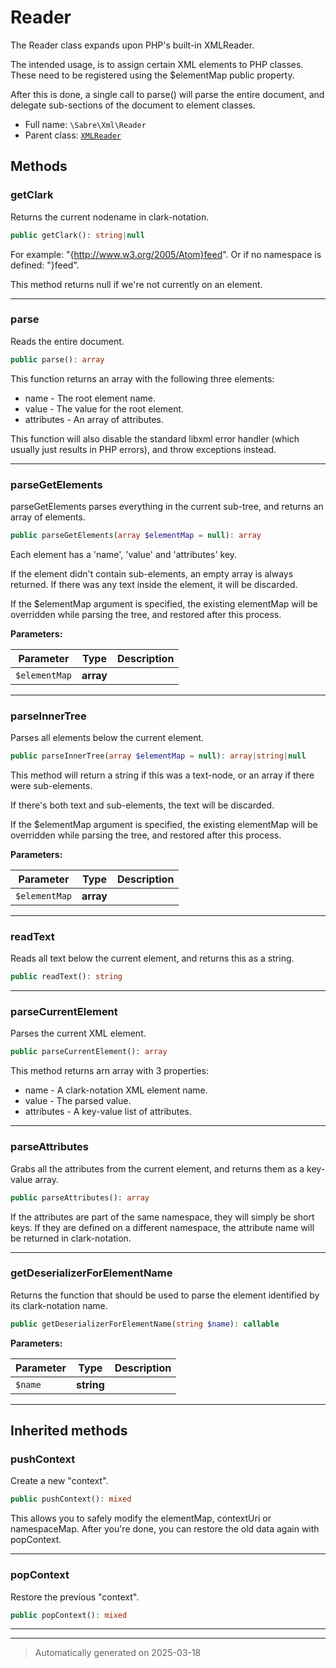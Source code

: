 
# Reader

The Reader class expands upon PHP's built-in XMLReader.

The intended usage, is to assign certain XML elements to PHP classes. These
need to be registered using the $elementMap public property.

After this is done, a single call to parse() will parse the entire document,
and delegate sub-sections of the document to element classes.

* Full name: `\Sabre\Xml\Reader`
* Parent class: [`XMLReader`](../../XMLReader.md)




## Methods


### getClark

Returns the current nodename in clark-notation.

```php
public getClark(): string|null
```

For example: "{http://www.w3.org/2005/Atom}feed".
Or if no namespace is defined: "}feed".

This method returns null if we're not currently on an element.










***

### parse

Reads the entire document.

```php
public parse(): array
```

This function returns an array with the following three elements:
   * name - The root element name.
   * value - The value for the root element.
   * attributes - An array of attributes.

This function will also disable the standard libxml error handler (which
usually just results in PHP errors), and throw exceptions instead.










***

### parseGetElements

parseGetElements parses everything in the current sub-tree,
and returns an array of elements.

```php
public parseGetElements(array $elementMap = null): array
```

Each element has a 'name', 'value' and 'attributes' key.

If the element didn't contain sub-elements, an empty array is always
returned. If there was any text inside the element, it will be
discarded.

If the $elementMap argument is specified, the existing elementMap will
be overridden while parsing the tree, and restored after this process.






**Parameters:**

| Parameter | Type | Description |
|-----------|------|-------------|
| `$elementMap` | **array** |  |





***

### parseInnerTree

Parses all elements below the current element.

```php
public parseInnerTree(array $elementMap = null): array|string|null
```

This method will return a string if this was a text-node, or an array if
there were sub-elements.

If there's both text and sub-elements, the text will be discarded.

If the $elementMap argument is specified, the existing elementMap will
be overridden while parsing the tree, and restored after this process.






**Parameters:**

| Parameter | Type | Description |
|-----------|------|-------------|
| `$elementMap` | **array** |  |





***

### readText

Reads all text below the current element, and returns this as a string.

```php
public readText(): string
```












***

### parseCurrentElement

Parses the current XML element.

```php
public parseCurrentElement(): array
```

This method returns arn array with 3 properties:
* name - A clark-notation XML element name.
* value - The parsed value.
* attributes - A key-value list of attributes.










***

### parseAttributes

Grabs all the attributes from the current element, and returns them as a
key-value array.

```php
public parseAttributes(): array
```

If the attributes are part of the same namespace, they will simply be
short keys. If they are defined on a different namespace, the attribute
name will be returned in clark-notation.










***

### getDeserializerForElementName

Returns the function that should be used to parse the element identified
by its clark-notation name.

```php
public getDeserializerForElementName(string $name): callable
```








**Parameters:**

| Parameter | Type | Description |
|-----------|------|-------------|
| `$name` | **string** |  |





***


## Inherited methods


### pushContext

Create a new "context".

```php
public pushContext(): mixed
```

This allows you to safely modify the elementMap, contextUri or
namespaceMap. After you're done, you can restore the old data again
with popContext.










***

### popContext

Restore the previous "context".

```php
public popContext(): mixed
```












***


***
> Automatically generated on 2025-03-18
